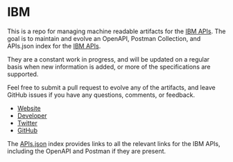 # IBMThis is a repo for managing machine readable artifacts for the [IBM APIs](https://ibm.com). The goal is to maintain and evolve an OpenAPI, Postman Collection, and APIs.json index for the [IBM APIs](https://ibm.com).They are a constant work in progress, and will be updated on a regular basis when new information is added, or more of the specifications are supported.Feel free to submit a pull request to evolve any of the artifacts, and leave GitHub issues if you have any questions, comments, or feedback.- [Website](https://ibm.com)- [Developer](https://ibm.com)- [Twitter](https://twitter.com/IBM)- [GitHub](https://github.com/IBM)The [APIs.json](https://github.com/api-evangelist/ibm/blob/master/apis.json) index provides links to all the relevant links for the IBM APIs, including the OpenAPI and Postman if they are present.